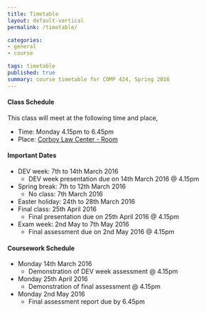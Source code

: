 ```yaml
---
title: Timetable
layout: default-vertical
permalink: /timetable/

categories:
- general
- course

tags: timetable
published: true
summary: course timetable for COMP 424, Spring 2016
---
```


#### Class Schedule

This class will meet at the following time and place,

* Time: Monday 4.15pm to 6.45pm
* Place: [Corboy Law Center - Room ](http://www.luc.edu/media/lucedu/wtc.pdf)

#### Important Dates

* DEV week: 7th to 14th March 2016
  * DEV week presentation due on 14th March 2016 @ 4.15pm
* Spring break: 7th to 12th March 2016
	* No class: 7th March 2016
* Easter holiday: 24th to 28th March 2016
* Final class: 25th April 2016
  * Final presentation due on 25th April 2016 @ 4.15pm
* Exam week: 2nd May to 7th May 2016
	* Final assessment due on 2nd May 2016 @ 4.15pm

#### Coursework Schedule

* Monday 14th March 2016
  * Demonstration of DEV week assessment @ 4.15pm
* Monday 25th April 2016
  * Demonstration of final assessment @ 4.15pm
* Monday 2nd May 2016
  * Final assessment report due by 6.45pm
